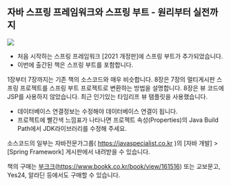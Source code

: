 ## 자바 스프링 프레임워크와 스프링 부트 - 원리부터 실전까지
<img src="https://file.bookk.co.kr/thumbnails/products/64ba2c78be506a93956c59ec/thumbnail?q=100&w=280">

* 처음 시작하는 스프링 프레임워크 [2021 개정판]에 스프링 부트가 추가되었습니다.
* 이번에 출간된 책은 스프링 부트를 포함합니다.

1장부터 7장까지는 기존 책의 소스코드와 매우 비슷합니다.
8장은 7장의 멀티게시판 스프링 프로젝트를 스프링 부트 프로젝트로 변환하는 방법을 설명합니다.
8장은 뷰 코드에 JSP를 사용하지 않았습니다. 최근 인기있는 타임리프 뷰 탬플릿을 사용했습니다.

* 데이터베이스 연결정보는 수정해야 데이터베이스 연결이 됩니다.
* 프로젝트에 빨간색 느낌표가 나타나면 프로젝트 속성(Properties)의 Java Build Path에서 JDK라이브러리를 수정해 주세요.

소스코드의 일부는 자바전문가그룹( https://javaspecialist.co.kr )의 [자바 개발] > [Spring Framework] 게시판에서 내려받을 수 있습니다.

책의 구매는 <a href="https://www.bookk.co.kr/book/view/161516">부크크(https://www.bookk.co.kr/book/view/161516)</a>
또는 교보문고, Yes24, 알라딘 등에서도 구매할 수 있습니다.
